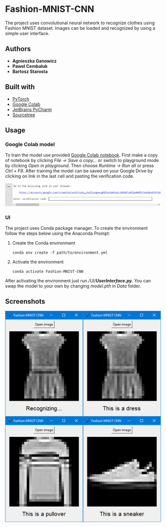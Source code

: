 # Fashion-MNIST-CNN
The project uses convolutional neural network to recognize clothes using Fashion MNIST dataset.
Images can be loaded and recognized by using a simple user interface.

## Authors

* **Agnieszka Ganowicz**
* **Pawel Cembaluk**
* **Bartosz Starosta**

## Built with
* [PyTorch](https://pytorch.org/)
* [Google Colab](https://colab.research.google.com/)
* [JetBrains PyCharm](https://www.jetbrains.com/pycharm/)
* [Sourcetree](https://www.sourcetreeapp.com/)

## Usage

### Google Colab model
To train the model use provided
[Google Colab notebook](https://colab.research.google.com/drive/1ogtoxgSlonon7fVNfXYCiXYKjmfzeFLY?usp=sharing).
First make a copy of notebook by clicking _File → Save a copy..._ or switch to playground mode by clicking
_Open in playground_. Then choose _Runtime → Run all_ or press _Ctrl + F9_. After training the model can 
be saved on your Google Drive by clicking on link in the last cell and pasting the verification code.

<p align="center">
<img src="Screenshots/GoogleDriveModel.png">
</p>

### UI
The project uses Conda package manager. To create the environment follow the steps below using 
the Anaconda Prompt:

1. Create the Conda environment

   ```
   conda env create -f path/to/environment.yml
   ```
   
2. Activate the environment

   ```
   conda activate Fashion-MNIST-CNN
   ```

After activating the environment just run _/UI/**UserInterface.py**_. You can swap the model to your own
by changing _model.pth_ in _Data_ folder.

## Screenshots
<p align="center">
<img src="Screenshots/UI.png">
</p>
